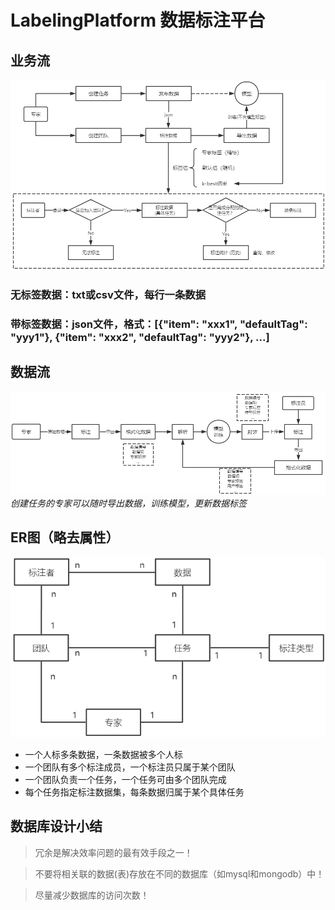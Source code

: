 # LabelingPlatform 数据标注平台

## 业务流
![](imgs/process.png)

### 无标签数据：txt或csv文件，每行一条数据
### 带标签数据：json文件，格式：[{"item": "xxx1", "defaultTag": "yyy1"}, {"item": "xxx2", "defaultTag": "yyy2"}, ...]

## 数据流
![](imgs/dataflow.png)
*创建任务的专家可以随时导出数据，训练模型，更新数据标签*

## ER图（略去属性）
![](imgs/er.png)
* 一个人标多条数据，一条数据被多个人标
* 一个团队有多个标注成员，一个标注员只属于某个团队
* 一个团队负责一个任务，一个任务可由多个团队完成
* 每个任务指定标注数据集，每条数据归属于某个具体任务

## 数据库设计小结
> 冗余是解决效率问题的最有效手段之一！

> 不要将相关联的数据(表)存放在不同的数据库（如mysql和mongodb）中！

> 尽量减少数据库的访问次数！
